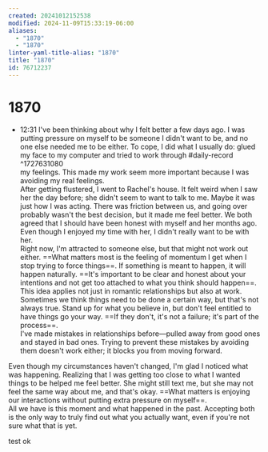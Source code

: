 ```yaml
---
created: 20241012152538
modified: 2024-11-09T15:33:19-06:00
aliases:
  - "1870"
  - "1870"
linter-yaml-title-alias: "1870"
title: "1870"
id: 76712237
---
```


# 1870

- 12:31 I've been thinking about why I felt better a few days ago. I was putting pressure on myself to be someone I didn't want to be, and no one else needed me to be either. To cope, I did what I usually do: glued my face to my computer and tried to work through #daily-record ^1727631080  
     my feelings. This made my work seem more important because I was avoiding my real feelings.  
     After getting flustered, I went to Rachel's house. It felt weird when I saw her the day before; she didn't seem to want to talk to me. Maybe it was just how I was acting. There was friction between us, and going over probably wasn't the best decision, but it made me feel better. We both agreed that I should have been honest with myself and her months ago. Even though I enjoyed my time with her, I didn't really want to be with her.  
     Right now, I'm attracted to someone else, but that might not work out either. ==What matters most is the feeling of momentum I get when I stop trying to force things==. If something is meant to happen, it will happen naturally. ==It's important to be clear and honest about your intentions and not get too attached to what you think should happen==.  
     This idea applies not just in romantic relationships but also at work. Sometimes we think things need to be done a certain way, but that's not always true. Stand up for what you believe in, but don't feel entitled to have things go your way. ==If they don't, it's not a failure; it's part of the process==.  
     I've made mistakes in relationships before—pulled away from good ones and stayed in bad ones. Trying to prevent these mistakes by avoiding them doesn't work either; it blocks you from moving forward.

Even though my circumstances haven't changed, I'm glad I noticed what was happening. Realizing that I was getting too close to what I wanted things to be helped me feel better. She might still text me, but she may not feel the same way about me, and that's okay. ==What matters is enjoying our interactions without putting extra pressure on myself==.  
All we have is this moment and what happened in the past. Accepting both is the only way to truly find out what you actually want, even if you're not sure what that is yet.


test ok
